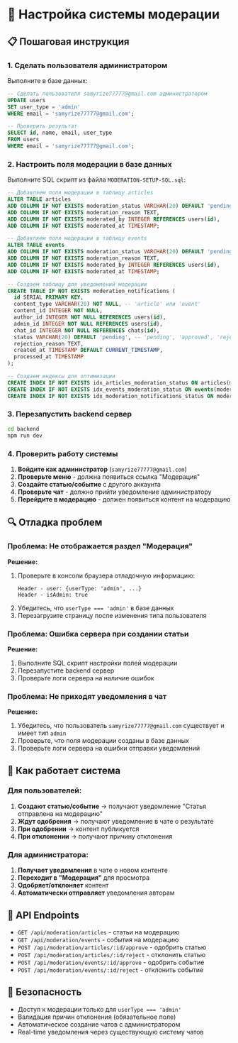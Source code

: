 # 🔧 Настройка системы модерации

## 📋 Пошаговая инструкция

### 1. Сделать пользователя администратором

Выполните в базе данных:

```sql
-- Сделать пользователя samyrize77777@gmail.com администратором
UPDATE users 
SET user_type = 'admin' 
WHERE email = 'samyrize77777@gmail.com';

-- Проверить результат
SELECT id, name, email, user_type 
FROM users 
WHERE email = 'samyrize77777@gmail.com';
```

### 2. Настроить поля модерации в базе данных

Выполните SQL скрипт из файла `MODERATION-SETUP-SQL.sql`:

```sql
-- Добавляем поля модерации в таблицу articles
ALTER TABLE articles 
ADD COLUMN IF NOT EXISTS moderation_status VARCHAR(20) DEFAULT 'pending',
ADD COLUMN IF NOT EXISTS moderation_reason TEXT,
ADD COLUMN IF NOT EXISTS moderated_by INTEGER REFERENCES users(id),
ADD COLUMN IF NOT EXISTS moderated_at TIMESTAMP;

-- Добавляем поля модерации в таблицу events  
ALTER TABLE events 
ADD COLUMN IF NOT EXISTS moderation_status VARCHAR(20) DEFAULT 'pending',
ADD COLUMN IF NOT EXISTS moderation_reason TEXT,
ADD COLUMN IF NOT EXISTS moderated_by INTEGER REFERENCES users(id),
ADD COLUMN IF NOT EXISTS moderated_at TIMESTAMP;

-- Создаем таблицу для уведомлений модерации
CREATE TABLE IF NOT EXISTS moderation_notifications (
  id SERIAL PRIMARY KEY,
  content_type VARCHAR(20) NOT NULL, -- 'article' или 'event'
  content_id INTEGER NOT NULL,
  author_id INTEGER NOT NULL REFERENCES users(id),
  admin_id INTEGER NOT NULL REFERENCES users(id),
  chat_id INTEGER NOT NULL REFERENCES chats(id),
  status VARCHAR(20) DEFAULT 'pending', -- 'pending', 'approved', 'rejected'
  rejection_reason TEXT,
  created_at TIMESTAMP DEFAULT CURRENT_TIMESTAMP,
  processed_at TIMESTAMP
);

-- Создаем индексы для оптимизации
CREATE INDEX IF NOT EXISTS idx_articles_moderation_status ON articles(moderation_status);
CREATE INDEX IF NOT EXISTS idx_events_moderation_status ON events(moderation_status);
CREATE INDEX IF NOT EXISTS idx_moderation_notifications_status ON moderation_notifications(status);
```

### 3. Перезапустить backend сервер

```bash
cd backend
npm run dev
```

### 4. Проверить работу системы

1. **Войдите как администратор** (`samyrize77777@gmail.com`)
2. **Проверьте меню** - должна появиться ссылка "Модерация"
3. **Создайте статью/событие** с другого аккаунта
4. **Проверьте чат** - должно прийти уведомление администратору
5. **Перейдите в модерацию** - должен появиться контент на модерацию

## 🔍 Отладка проблем

### Проблема: Не отображается раздел "Модерация"

**Решение:**
1. Проверьте в консоли браузера отладочную информацию:
   ```
   Header - user: {userType: 'admin', ...}
   Header - isAdmin: true
   ```
2. Убедитесь, что `userType === 'admin'` в базе данных
3. Перезагрузите страницу после изменения типа пользователя

### Проблема: Ошибка сервера при создании статьи

**Решение:**
1. Выполните SQL скрипт настройки полей модерации
2. Перезапустите backend сервер
3. Проверьте логи сервера на наличие ошибок

### Проблема: Не приходят уведомления в чат

**Решение:**
1. Убедитесь, что пользователь `samyrize77777@gmail.com` существует и имеет тип `admin`
2. Проверьте, что поля модерации созданы в базе данных
3. Проверьте логи сервера на ошибки отправки уведомлений

## 📱 Как работает система

### Для пользователей:
1. **Создают статью/событие** → получают уведомление "Статья отправлена на модерацию"
2. **Ждут одобрения** → получают уведомление в чате о результате
3. **При одобрении** → контент публикуется
4. **При отклонении** → получают причину отклонения

### Для администратора:
1. **Получает уведомления** в чате о новом контенте
2. **Переходит в "Модерация"** для просмотра
3. **Одобряет/отклоняет** контент
4. **Автоматически отправляет** уведомления авторам

## 🎯 API Endpoints

- `GET /api/moderation/articles` - статьи на модерацию
- `GET /api/moderation/events` - события на модерацию  
- `POST /api/moderation/articles/:id/approve` - одобрить статью
- `POST /api/moderation/articles/:id/reject` - отклонить статью
- `POST /api/moderation/events/:id/approve` - одобрить событие
- `POST /api/moderation/events/:id/reject` - отклонить событие

## 🔐 Безопасность

- Доступ к модерации только для `userType === 'admin'`
- Валидация причин отклонения (обязательное поле)
- Автоматическое создание чатов с администратором
- Real-time уведомления через существующую систему чатов
